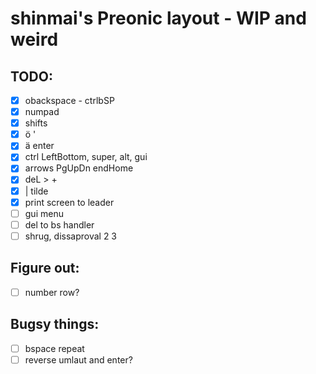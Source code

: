 # shinmai's Preonic layout - WIP and weird

## TODO:
- [x] obackspace - ctrlbSP
- [x] numpad
- [x] shifts
- [x] ö '
- [x] ä enter
- [x] ctrl LeftBottom, super, alt, gui
- [x] arrows PgUpDn endHome
- [x] deL > +
- [x] | tilde
- [x] print screen to leader
- [ ] gui menu
- [ ] del to bs handler
- [ ] shrug, dissaproval 2 3

## Figure out:
- [ ] number row?

## Bugsy things:
- [ ] bspace repeat
- [ ] reverse umlaut and enter?